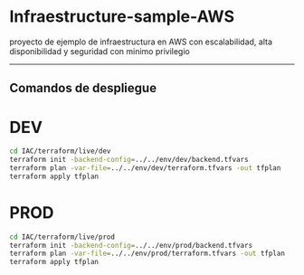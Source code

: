 # Infraestructure-sample-AWS
proyecto de ejemplo de infraestructura en AWS con escalabilidad, alta disponibilidad y seguridad con minimo privilegio

---

## Comandos de despliegue

# DEV
```bash
cd IAC/terraform/live/dev
terraform init -backend-config=../../env/dev/backend.tfvars
terraform plan -var-file=../../env/dev/terraform.tfvars -out tfplan
terraform apply tfplan
```

# PROD
```bash
cd IAC/terraform/live/prod
terraform init -backend-config=../../env/prod/backend.tfvars
terraform plan -var-file=../../env/prod/terraform.tfvars -out tfplan
terraform apply tfplan
```